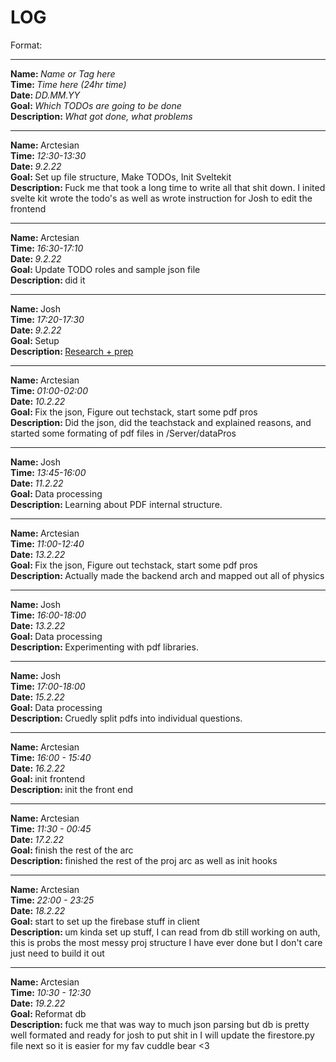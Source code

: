 # LOG

Format:

<hr>
<strong>Name: </strong><em>Name or Tag here</em> 
<br>
<strong>Time: </strong>  <em>Time here (24hr time)</em> 
<br>
<strong>Date: </strong>  <em>DD.MM.YY</em> 
<br>
<strong>Goal: </strong> <em>Which TODOs are going to be done</em> 
<br>
<strong>Description: </strong> <em>What got done, what problems</em>

<hr>

<strong>Name: </strong> Arctesian
<br>
<strong>Time: </strong>  <em>12:30-13:30</em> 
<br>
<strong>Date: </strong>  <em>9.2.22</em> 
<br>
<strong>Goal: </strong> Set up file structure, Make TODOs, Init Sveltekit 
<br>
<strong>Description: </strong> Fuck me that took a long time to write all that shit down. I inited svelte kit wrote the todo's as well as wrote instruction for Josh to edit the frontend

<hr>

<strong>Name: </strong> Arctesian
<br>
<strong>Time: </strong>  <em>16:30-17:10</em> 
<br>
<strong>Date: </strong>  <em>9.2.22</em> 
<br>
<strong>Goal: </strong> Update TODO roles and sample json file
<br>
<strong>Description: </strong> did it 

<hr>

<strong>Name: </strong>Josh
<br>
<strong>Time: </strong>  <em>17:20-17:30</em> 
<br>
<strong>Date: </strong>  <em>9.2.22</em> 
<br>
<strong>Goal: </strong> Setup
<br>
<strong>Description: </strong> [Research + prep](https://blog.aspose.com/2021/06/14/convert-image-to-searchable-pdf-file-with-ocr-using-cpp/)

<hr>


<strong>Name: </strong> Arctesian
<br>
<strong>Time: </strong>  <em>01:00-02:00 </em> 
<br>
<strong>Date: </strong>  <em>10.2.22</em> 
<br>
<strong>Goal: </strong> Fix the json, Figure out techstack, start some pdf pros
 <br>
<strong>Description: </strong> 
Did the json, did the teachstack and explained reasons, and started some formating of pdf files in /Server/dataPros

<hr>

<strong>Name: </strong>Josh
<br>
<strong>Time: </strong>  <em>13:45-16:00</em> 
<br>
<strong>Date: </strong>  <em>11.2.22</em> 
<br>
<strong>Goal: </strong> Data processing
<br>
<strong>Description: </strong> Learning about PDF internal structure.

<hr>

<strong>Name: </strong> Arctesian
<br>
<strong>Time: </strong>  <em>11:00-12:40 </em> 
<br>
<strong>Date: </strong>  <em>13.2.22</em> 
<br>
<strong>Goal: </strong> Fix the json, Figure out techstack, start some pdf pros
 <br>
<strong>Description: </strong> 
Actually made the backend arch and mapped out all of physics

<hr>

<strong>Name: </strong>Josh
<br>
<strong>Time: </strong>  <em>16:00-18:00</em> 
<br>
<strong>Date: </strong>  <em>13.2.22</em> 
<br>
<strong>Goal: </strong> Data processing
<br>
<strong>Description: </strong> Experimenting with pdf libraries. 

<hr>

<strong>Name: </strong>Josh
<br>
<strong>Time: </strong>  <em>17:00-18:00</em> 
<br>
<strong>Date: </strong>  <em>15.2.22</em> 
<br>
<strong>Goal: </strong> Data processing
<br>
<strong>Description: </strong> Cruedly split pdfs into individual questions. 

<hr>

<strong>Name: </strong> Arctesian
<br>
<strong>Time: </strong>  <em>16:00 - 15:40</em> 
<br>
<strong>Date: </strong>  <em>16.2.22</em> 
<br>
<strong>Goal: </strong> init frontend
<br>
<strong>Description: </strong>
init the front end 


<hr>

<strong>Name: </strong> Arctesian
<br>
<strong>Time: </strong>  <em>11:30 - 00:45</em> 
<br>
<strong>Date: </strong>  <em>17.2.22</em> 
<br>
<strong>Goal: </strong> finish the rest of the arc 
<br>
<strong>Description: </strong>
finished the rest of the proj arc as well as init hooks


<hr>

<strong>Name: </strong> Arctesian
<br>
<strong>Time: </strong>  <em>22:00 - 23:25</em> 
<br>
<strong>Date: </strong>  <em>18.2.22</em> 
<br>
<strong>Goal: </strong> start to set up the firebase stuff in client 
<br>
<strong>Description: </strong>
um kinda set up stuff, I can read from db still working on auth, this is probs the most messy proj structure I have ever done but I don't care just need to build it out 


<hr>

<strong>Name: </strong> Arctesian
<br>
<strong>Time: </strong>  <em>10:30 - 12:30</em> 
<br>
<strong>Date: </strong>  <em>19.2.22</em> 
<br>
<strong>Goal: </strong> Reformat db 
<br>
<strong>Description: </strong>
fuck me that was way to much json parsing but db is pretty well formated and ready for josh to put shit in I will update the firestore.py file next so it is easier for my fav cuddle bear <3 
